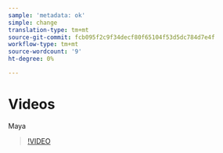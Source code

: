 ```yaml
---
sample: 'metadata: ok'
simple: change
translation-type: tm+mt
source-git-commit: fcb095f2c9f34decf80f65104f53d5dc784d7e4f
workflow-type: tm+mt
source-wordcount: '9'
ht-degree: 0%

---
```


# Videos

Maya

>[!VIDEO](https://www.youtube.com/watch?v=A0EcD2AxvJE)

